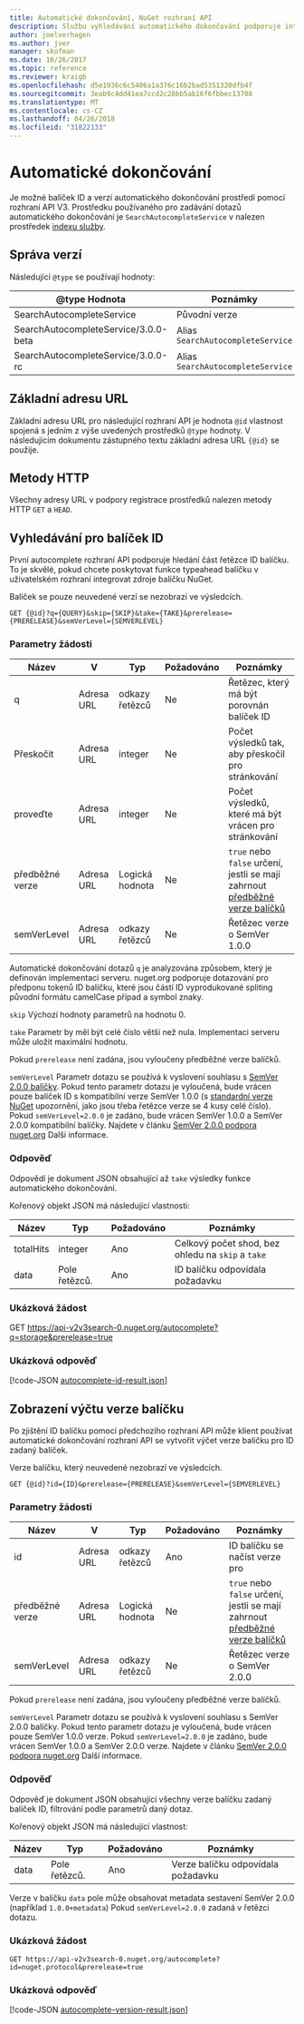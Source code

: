 ```yaml
---
title: Automatické dokončování, NuGet rozhraní API
description: Službu vyhledávání automatického dokončování podporuje interaktivní zjišťování ID balíčku a verze.
author: joelverhagen
ms.author: jver
manager: skofman
ms.date: 10/26/2017
ms.topic: reference
ms.reviewer: kraigb
ms.openlocfilehash: d5e1936c6c5406a1a376c16b2bad5351320dfb4f
ms.sourcegitcommit: 3eab9c4dd41ea7ccd2c28bb5ab16f6fbbec13708
ms.translationtype: MT
ms.contentlocale: cs-CZ
ms.lasthandoff: 04/26/2018
ms.locfileid: "31822133"
---
```

# <a name="autocomplete"></a>Automatické dokončování

Je možné balíček ID a verzi automatického dokončování prostředí pomocí rozhraní API V3. Prostředku používaného pro zadávání dotazů automatického dokončování je `SearchAutocompleteService` v nalezen prostředek [indexu služby](service-index.md).

## <a name="versioning"></a>Správa verzí

Následující `@type` se používají hodnoty:

@type Hodnota                          | Poznámky
------------------------------------ | -----
SearchAutocompleteService            | Původní verze
SearchAutocompleteService/3.0.0-beta | Alias `SearchAutocompleteService`
SearchAutocompleteService/3.0.0-rc   | Alias `SearchAutocompleteService`

## <a name="base-url"></a>Základní adresu URL

Základní adresu URL pro následující rozhraní API je hodnota `@id` vlastnost spojená s jedním z výše uvedených prostředků `@type` hodnoty. V následujícím dokumentu zástupného textu základní adresa URL `{@id}` se použije.

## <a name="http-methods"></a>Metody HTTP

Všechny adresy URL v podpory registrace prostředků nalezen metody HTTP `GET` a `HEAD`.

## <a name="search-for-package-ids"></a>Vyhledávání pro balíček ID

První autocomplete rozhraní API podporuje hledání část řetězce ID balíčku. To je skvělé, pokud chcete poskytovat funkce typeahead balíčku v uživatelském rozhraní integrovat zdroje balíčku NuGet.

Balíček se pouze neuvedené verzí se nezobrazí ve výsledcích.

    GET {@id}?q={QUERY}&skip={SKIP}&take={TAKE}&prerelease={PRERELEASE}&semVerLevel={SEMVERLEVEL}

### <a name="request-parameters"></a>Parametry žádosti

Název        | V     | Typ    | Požadováno | Poznámky
----------- | ------ | ------- | -------- | -----
q           | Adresa URL    | odkazy řetězců  | Ne       | Řetězec, který má být porovnán balíček ID
Přeskočit        | Adresa URL    | integer | Ne       | Počet výsledků tak, aby přeskočil pro stránkování
proveďte        | Adresa URL    | integer | Ne       | Počet výsledků, které má být vrácen pro stránkování
předběžné verze  | Adresa URL    | Logická hodnota | Ne       | `true` nebo `false` určení, jestli se mají zahrnout [předběžné verze balíčků](../create-packages/prerelease-packages.md)
semVerLevel | Adresa URL    | odkazy řetězců  | Ne       | Řetězec verze o SemVer 1.0.0 

Automatické dokončování dotazů `q` je analyzována způsobem, který je definován implementaci serveru. nuget.org podporuje dotazování pro předponu tokenů ID balíčku, které jsou částí ID vyprodukované spliting původní formátu camelCase případ a symbol znaky.

`skip` Výchozí hodnoty parametrů na hodnotu 0.

`take` Parametr by měl být celé číslo větší než nula. Implementaci serveru může uložit maximální hodnotu.

Pokud `prerelease` není zadána, jsou vyloučeny předběžné verze balíčků.

`semVerLevel` Parametr dotazu se používá k vyslovení souhlasu s [SemVer 2.0.0 balíčky](https://github.com/NuGet/Home/wiki/SemVer2-support-for-nuget.org-%28server-side%29#identifying-semver-v200-packages).
Pokud tento parametr dotazu je vyloučená, bude vrácen pouze balíček ID s kompatibilní verze SemVer 1.0.0 (s [standardní verze NuGet](../reference/package-versioning.md) upozornění, jako jsou třeba řetězce verze se 4 kusy celé číslo).
Pokud `semVerLevel=2.0.0` je zadáno, bude vrácen SemVer 1.0.0 a SemVer 2.0.0 kompatibilní balíčky. Najdete v článku [SemVer 2.0.0 podpora nuget.org](https://github.com/NuGet/Home/wiki/SemVer2-support-for-nuget.org-%28server-side%29) Další informace.

### <a name="response"></a>Odpověď

Odpovědí je dokument JSON obsahující až `take` výsledky funkce automatického dokončování.

Kořenový objekt JSON má následující vlastnosti:

Název      | Typ             | Požadováno | Poznámky
--------- | ---------------- | -------- | -----
totalHits | integer          | Ano      | Celkový počet shod, bez ohledu na `skip` a `take`
data      | Pole řetězců. | Ano      | ID balíčku odpovídala požadavku

### <a name="sample-request"></a>Ukázková žádost

GET https://api-v2v3search-0.nuget.org/autocomplete?q=storage&prerelease=true

### <a name="sample-response"></a>Ukázková odpověď

[!code-JSON [autocomplete-id-result.json](./_data/autocomplete-id-result.json)]

## <a name="enumerate-package-versions"></a>Zobrazení výčtu verze balíčku

Po zjištění ID balíčku pomocí předchozího rozhraní API může klient používat automatické dokončování rozhraní API se vytvořit výčet verze balíčku pro ID zadaný balíček.

Verze balíčku, který neuvedené nezobrazí ve výsledcích.

    GET {@id}?id={ID}&prerelease={PRERELEASE}&semVerLevel={SEMVERLEVEL}

### <a name="request-parameters"></a>Parametry žádosti

Název        | V     | Typ    | Požadováno | Poznámky
----------- | ------ | ------- | -------- | -----
id          | Adresa URL    | odkazy řetězců  | Ano      | ID balíčku se načíst verze pro
předběžné verze  | Adresa URL    | Logická hodnota | Ne       | `true` nebo `false` určení, jestli se mají zahrnout [předběžné verze balíčků](../create-packages/prerelease-packages.md)
semVerLevel | Adresa URL    | odkazy řetězců  | Ne       | Řetězec verze o SemVer 2.0.0 

Pokud `prerelease` není zadána, jsou vyloučeny předběžné verze balíčků.

`semVerLevel` Parametr dotazu se používá k vyslovení souhlasu s SemVer 2.0.0 balíčky. Pokud tento parametr dotazu je vyloučená, bude vrácen pouze SemVer 1.0.0 verze. Pokud `semVerLevel=2.0.0` je zadáno, bude vrácen SemVer 1.0.0 a SemVer 2.0.0 verze. Najdete v článku [SemVer 2.0.0 podpora nuget.org](https://github.com/NuGet/Home/wiki/SemVer2-support-for-nuget.org-%28server-side%29) Další informace.

### <a name="response"></a>Odpověď

Odpověď je dokument JSON obsahující všechny verze balíčku zadaný balíček ID, filtrování podle parametrů daný dotaz.

Kořenový objekt JSON má následující vlastnost:

Název      | Typ             | Požadováno | Poznámky
--------- | ---------------- | -------- | -----
data      | Pole řetězců. | Ano      | Verze balíčku odpovídala požadavku

Verze v balíčku `data` pole může obsahovat metadata sestavení SemVer 2.0.0 (například `1.0.0+metadata`) Pokud `semVerLevel=2.0.0` zadaná v řetězci dotazu.

### <a name="sample-request"></a>Ukázková žádost

    GET https://api-v2v3search-0.nuget.org/autocomplete?id=nuget.protocol&prerelease=true

### <a name="sample-response"></a>Ukázková odpověď

[!code-JSON [autocomplete-version-result.json](./_data/autocomplete-version-result.json)]
